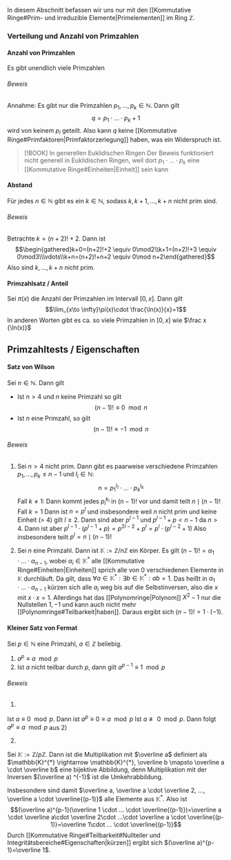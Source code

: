 In diesem Abschnitt befassen wir uns nur mit den [[Kommutative Ringe#Prim- und irreduzible Elemente|Primelementen]] im Ring $\mathbb{Z}$. 

### Verteilung und Anzahl von Primzahlen
#### Anzahl von Primzahlen
Es gibt unendlich viele Primzahlen

###### Beweis
Annahme: Es gibt nur die Primzahlen $p_{1}, ..., p_{k} \in \mathbb{N}$. Dann gilt $$q=p_{1}\cdot...\cdot p_{k}+1$$ wird von keinem $p_{i}$ geteilt. Also kann $q$ keine [[Kommutative Ringe#Primfaktoren|Primfaktorzerlegung]] haben, was ein Widerspruch ist. 

> [!BOOK] In generellen Euklidischen Ringen
> Der Beweis funktioniert nicht generell in Euklidischen Ringen, weil dort $p_1\cdot...\cdot p_k$ eine [[Kommutative Ringe#Einheiten|Einheit]] sein kann

#### Abstand
Für jedes $n\in \mathbb{N}$ gibt es ein $k\in \mathbb{N}$, sodass $k, k+1,...,k+n$  nicht prim sind. 

###### Beweis
Betrachte $k = (n+2)! + 2$. Dann ist$$\begin{gathered}k+0=(n+2)!+2 \equiv 0\mod2\\k+1=(n+2)!+3 \equiv 0\mod3\\\vdots\\k+n=(n+2)!+n+2 \equiv 0\mod n+2\end{gathered}$$Also sind $k,...,k+n$ nicht prim.

#### Primzahlsatz / Anteil
Sei $\pi(x)$ die Anzahl der Primzahlen im Intervall $[0,x]$. Dann gilt $$\lim_{x\to \infty}\pi(x)\cdot \frac{\ln(x)}{x}=1$$In anderen Worten gibt es ca. so viele Primzahlen in $[0,x]$ wie $\frac x {\ln(x)}$ 

## Primzahltests / Eigenschaften
#### Satz von Wilson
Sei $n \in \mathbb{N}$. Dann gilt 
- Ist $n > 4$ und $n$ keine Primzahl so gilt $$(n-1)!\equiv0 \mod n$$
- Ist $n$ eine Primzahl, so gilt $$(n-1)!\equiv-1 \mod n$$

###### Beweis
1) Sei $n > 4$ nicht prim. Dann gibt es paarweise verschiedene Primzahlen $p_{1},..., p_{k} \leq n-1$ und $l_{i} \in \mathbb{N}$: $$n=p_{1}^{l_{1}}\cdot ...\cdot p_{k}^{l_{k}}$$ Fall $k \neq1$:
   Dann kommt jedes $p_{i}^{k_{i}}$ in $(n-1)!$ vor und damit teilt $n \mid (n-1)!$ 
   Fall $k = 1$
   Dann ist $n= p^{l}$ und insbesondere weil $n$ nicht prim und keine Einheit (> 4) gilt $l\geq 2$.  Dann sind aber $p^{l-1}$ und $p^{l-1}+ p < n-1$ da $n > 4$. Dann ist aber $p^{l-1}\cdot (p^{l-1}+p) = p^{2l-2}+p^{l}= p^{l}\cdot(p^{l-2}+1)$ Also insbesondere teilt $p^{l}=n\mid (n-1)!$

2) Sei $n$ eine Primzahl. Dann ist $\mathbb{K}:=\mathbb{Z}/n \mathbb{Z}$ ein Körper. Es gilt $(n-1)!=\alpha_{1}\cdot...\cdot\alpha_{n-1}$, wobei $\alpha_{i} \in \mathbb{K}^{*}$ alle [[Kommutative Ringe#Einheiten|Einheiten]] sprich alle von 0 verschiedenen Elemente in $\mathbb{K}$ durchläuft. Da gilt, dass $\forall a \in \mathbb{K}^{*}:\exists b \in \mathbb{K}^{*}:ab=1$. Das heißt in $\alpha_{1}\cdot...\cdot \alpha_{n-1}$ kürzen sich alle $a_{i}$ weg bis auf die Selbstinversen, also die $x$ mit $x\cdot x=1$. Allerdings hat das [[Polynomringe|Polynom]] $X^{2}-1$ nur die Nullstellen $1,-1$ und kann auch nicht mehr [[Polynomringe#Teilbarkeit|haben]]. Daraus ergibt sich $(n-1)!=1\cdot (-1)$.

#### Kleiner Satz von Fermat
Sei $p\in \mathbb{N}$ eine Primzahl, $a \in \mathbb{Z}$ beliebig.
1) $a^{p} \equiv a \mod p$
2) Ist $a$ nicht teilbar durch $p$, dann gilt $a^{p-1}\equiv 1 \mod p$

###### Beweis
1)
Ist $a\equiv 0 \mod p$. Dann ist $a^{p}\equiv0 \equiv a \mod p$
Ist $a \not\equiv 0 \mod p$. Dann folgt $a^{p}\equiv a \mod p$ aus 2)

2)
Sei $\mathbb{K} := \mathbb{Z}/p \mathbb{Z}$. Dann ist die Multiplikation mit $\overline a$ definiert als $\mathbb{K}^{*} \rightarrow \mathbb{K}^{*}, \overline b \mapsto  \overline a \cdot \overline b$ eine bijektive Abbildung, denn Multiplikation mit der Inversen $(\overline a) ^{-1}$ ist die Umkehrabbildung.

Insbesondere sind damit $\overline a, \overline a \cdot \overline 2, ..., \overline a \cdot \overline{(p-1)}$ alle Elemente aus $\mathbb{K}^{*}$. Also ist $$(\overline a)^{p-1}(\overline 1 \cdot ... \cdot \overline{(p-1)})=\overline a \cdot \overline a\cdot \overline 2\cdot ...\cdot \overline a \cdot \overline{(p-1)}=\overline 1\cdot ... \cdot \overline{(p-1)}$$ Durch [[Kommutative Ringe#Teilbarkeit#Nullteiler und Integritätsbereiche#Eigenschaften|kürzen]] ergibt sich $(\overline a)^{p-1}=\overline 1$. 
